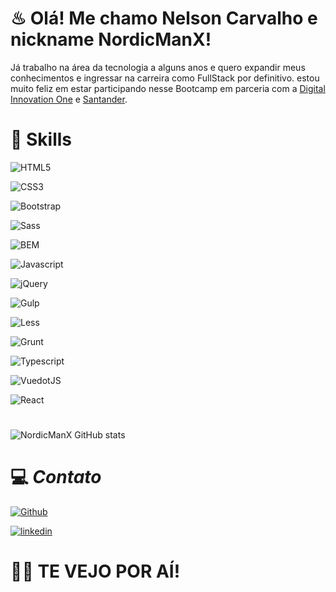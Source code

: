 # ♨ Olá! Me chamo Nelson Carvalho e nickname NordicManX!
Já trabalho na área da tecnologia a alguns anos e quero expandir meus conhecimentos e ingressar na carreira como FullStack por definitivo.
estou muito feliz em estar participando nesse Bootcamp em parceria com a [Digital Innovation One](https://dio.me/) e [Santander](https://www.santander.com.br/).

# 🚀 Skills

![HTML5](https://img.shields.io/badge/HTML5-grey?style=for-the-badge&logo=html5&logoColor=%23E34F26)

![CSS3](https://img.shields.io/badge/CSS3-grey?style=for-the-badge&logo=css3&logoColor=%231572B6)

 ![Bootstrap](https://img.shields.io/badge/Bootstrap-grey?style=for-the-badge&logo=bootstrap&logoColor=%237952B3) 

 ![Sass](https://img.shields.io/badge/SASS-grey?style=for-the-badge&logo=sass&logoColor=%23CC6699) 

![BEM](https://img.shields.io/badge/BEM-grey?style=for-the-badge&logo=bem&logoColor=%23fff) 

![Javascript](https://img.shields.io/badge/Javascript-grey?style=for-the-badge&logo=javascript&logoColor=%23F7DF1E)

![jQuery](https://img.shields.io/badge/jQuery-grey?style=for-the-badge&logo=jquery&logoColor=%230769AD)
 
![Gulp](https://img.shields.io/badge/Gulp-grey?style=for-the-badge&logo=gulp&logoColor=%23CF4647)
 
![Less](https://img.shields.io/badge/less-grey?style=for-the-badge&logo=less&logoColor=%231D365D)
 
![Grunt](https://img.shields.io/badge/grunt-grey?style=for-the-badge&logo=grunt&logoColor=%23FAA918)
 
![Typescript](https://img.shields.io/badge/typescript-grey?style=for-the-badge&logo=typescript&logoColor=%233178C6)

![VuedotJS](https://img.shields.io/badge/vuedotjs-grey?style=for-the-badge&logo=vuedotjs&logoColor=%234FC08D)

![React](https://img.shields.io/badge/react-grey?style=for-the-badge&logo=react&logoColor=%2361DAFB)

 
 # 

![NordicManX GitHub stats](https://github-readme-stats.vercel.app/api?username=nordicmanx&theme=midnight-purple)

# 


# 💻 *Contato*
 
[![Github](https://img.shields.io/badge/github-grey?style=flat&logo=github)](https://github.com/nordicmanx)

[![linkedin](https://img.shields.io/badge/linkedin-grey?style=flat&logo=linkedin&logoColor=%230A66C2)](https://www.linkedin.com/in/nelson-antonio-carvalho-filho-02647158/)





# 👊😎 TE VEJO POR AÍ!